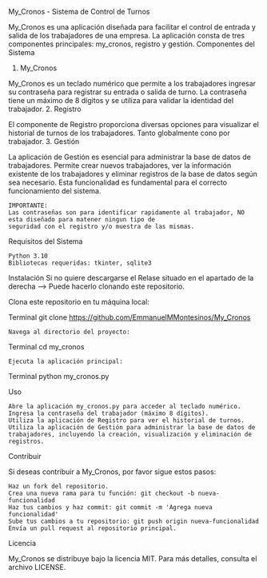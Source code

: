 My_Cronos - Sistema de Control de Turnos

My_Cronos es una aplicación diseñada para facilitar el control de entrada y salida de los trabajadores de una empresa. La aplicación consta de tres componentes principales: my_cronos, registro y gestión.
Componentes del Sistema

1. My_Cronos

My_Cronos es un teclado numérico que permite a los trabajadores ingresar su contraseña para registrar su entrada o salida de turno. La contraseña tiene un máximo de 8 dígitos y se utiliza para validar la identidad del trabajador.
2. Registro

El componente de Registro proporciona diversas opciones para visualizar el historial de turnos de los trabajadores. Tanto globalmente cono por trabajador.
3. Gestión

La aplicación de Gestión es esencial para administrar la base de datos de trabajadores. Permite crear nuevos trabajadores, ver la información existente de los trabajadores y eliminar registros de la base de datos según sea necesario. Esta funcionalidad es fundamental para el correcto funcionamiento del sistema.

    IMPORTANTE:
    Las contraseñas son para identificar rapidamente al trabajador, NO esta diseñado para matener ningun tipo de 
    seguridad con el registro y/o muestra de las mismas.

Requisitos del Sistema

    Python 3.10
    Bibliotecas requeridas: tkinter, sqlite3

Instalación
    Si no quiere descargarse el Relase situado en el apartado de la derecha -->
    Puede hacerlo clonando este repositorio.

Clona este repositorio en tu máquina local:

Terminal
    git clone <https://github.com/EmmanuelMMontesinos/My_Cronos>

    Navega al directorio del proyecto:

Terminal
    cd my_cronos

    Ejecuta la aplicación principal:

Terminal
    python my_cronos.py

Uso

    Abre la aplicación my_cronos.py para acceder al teclado numérico.
    Ingresa la contraseña del trabajador (máximo 8 dígitos).
    Utiliza la aplicación de Registro para ver el historial de turnos.
    Utiliza la aplicación de Gestión para administrar la base de datos de trabajadores, incluyendo la creación, visualización y eliminación de registros.

Contribuir

Si deseas contribuir a My_Cronos, por favor sigue estos pasos:

    Haz un fork del repositorio.
    Crea una nueva rama para tu función: git checkout -b nueva-funcionalidad
    Haz tus cambios y haz commit: git commit -m 'Agrega nueva funcionalidad'
    Sube tus cambios a tu repositorio: git push origin nueva-funcionalidad
    Envía un pull request al repositorio principal.

Licencia

My_Cronos se distribuye bajo la licencia MIT. Para más detalles, consulta el archivo LICENSE.
